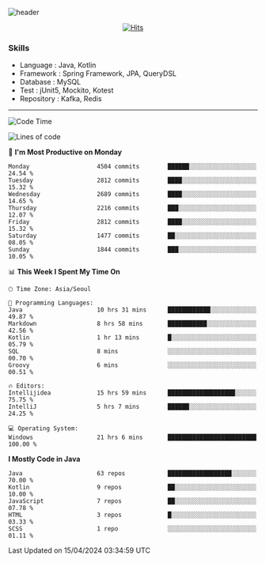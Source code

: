 <!-- Github Profile Readme로 프로필 꾸미기 : https://zzsza.github.io/development/2020/07/10/make-github-profile-readme/ -->

<!-- github theme -->
  <!-- 
    ![header](https://capsule-render.vercel.app/api?type=slice&color=e0f0e3&height=150&section=header&text=beasy&fontSize=45)
  -->
  ![header](https://capsule-render.vercel.app/api?type=soft&color=e0f0e3&height=150&section=header&text=Choi-YongSeok&fontSize=55&animation=twinkling)


<!-- hits count : https://hits.seeyoufarm.com/ -->
<div align=center>
    
  [![Hits](https://hits.seeyoufarm.com/api/count/incr/badge.svg?url=https%3A%2F%2Fgithub.com%2Fchoi-ys&count_bg=%2379C83D&title_bg=%23555555&icon=&icon_color=%23E7E7E7&title=hits&edge_flat=false)](https://hits.seeyoufarm.com)

</div>


<!-- Committed Top Lang -->
<div align=center>
</div>


### Skills
 - Language : Java, Kotlin
 - Framework : Spring Framework, JPA, QueryDSL
 - Database : MySQL
 - Test : jUnit5, Mockito, Kotest
 - Repository : Kafka, Redis

---

<!--START_SECTION:waka-->
![Code Time](http://img.shields.io/badge/Code%20Time-3%2C776%20hrs%2025%20mins-blue)

![Lines of code](https://img.shields.io/badge/From%20Hello%20World%20I%27ve%20Written-14.8%20million%20lines%20of%20code-blue)

📅 **I'm Most Productive on Monday** 

```text
Monday                   4504 commits        ██████░░░░░░░░░░░░░░░░░░░   24.54 % 
Tuesday                  2812 commits        ████░░░░░░░░░░░░░░░░░░░░░   15.32 % 
Wednesday                2689 commits        ████░░░░░░░░░░░░░░░░░░░░░   14.65 % 
Thursday                 2216 commits        ███░░░░░░░░░░░░░░░░░░░░░░   12.07 % 
Friday                   2812 commits        ████░░░░░░░░░░░░░░░░░░░░░   15.32 % 
Saturday                 1477 commits        ██░░░░░░░░░░░░░░░░░░░░░░░   08.05 % 
Sunday                   1844 commits        ███░░░░░░░░░░░░░░░░░░░░░░   10.05 % 
```


📊 **This Week I Spent My Time On** 

```text
🕑︎ Time Zone: Asia/Seoul

💬 Programming Languages: 
Java                     10 hrs 31 mins      ████████████░░░░░░░░░░░░░   49.87 % 
Markdown                 8 hrs 58 mins       ███████████░░░░░░░░░░░░░░   42.56 % 
Kotlin                   1 hr 13 mins        █░░░░░░░░░░░░░░░░░░░░░░░░   05.79 % 
SQL                      8 mins              ░░░░░░░░░░░░░░░░░░░░░░░░░   00.70 % 
Groovy                   6 mins              ░░░░░░░░░░░░░░░░░░░░░░░░░   00.51 % 

🔥 Editors: 
Intellijidea             15 hrs 59 mins      ███████████████████░░░░░░   75.75 % 
IntelliJ                 5 hrs 7 mins        ██████░░░░░░░░░░░░░░░░░░░   24.25 % 

💻 Operating System: 
Windows                  21 hrs 6 mins       █████████████████████████   100.00 % 
```

**I Mostly Code in Java** 

```text
Java                     63 repos            ██████████████████░░░░░░░   70.00 % 
Kotlin                   9 repos             ██░░░░░░░░░░░░░░░░░░░░░░░   10.00 % 
JavaScript               7 repos             ██░░░░░░░░░░░░░░░░░░░░░░░   07.78 % 
HTML                     3 repos             █░░░░░░░░░░░░░░░░░░░░░░░░   03.33 % 
SCSS                     1 repo              ░░░░░░░░░░░░░░░░░░░░░░░░░   01.11 % 
```




 Last Updated on 15/04/2024 03:34:59 UTC
<!--END_SECTION:waka-->

<!-- 
![footer](https://capsule-render.vercel.app/api?section=footer&type=slice&color=e0f0e3)
-->

